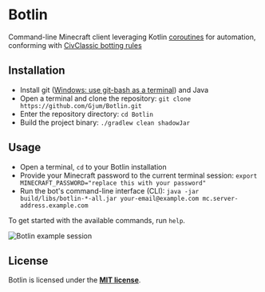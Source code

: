 # Botlin

Command-line Minecraft client leveraging Kotlin [coroutines](https://kotlinlang.org/docs/reference/coroutines-overview.html) for automation, conforming with [CivClassic botting rules](https://www.reddit.com/r/civclassics/wiki/rules#wiki_botting)

## Installation

- Install git ([Windows: use git-bash as a terminal](https://gitforwindows.org/)) and Java
- Open a terminal and clone the repository: `git clone https://github.com/Gjum/Botlin.git`
- Enter the repository directory: `cd Botlin`
- Build the project binary: `./gradlew clean shadowJar`

## Usage

- Open a terminal, `cd` to your Botlin installation
- Provide your Minecraft password to the current terminal session: `export MINECRAFT_PASSWORD="replace this with your password"`
- Run the bot's command-line interface (CLI): `java -jar build/libs/botlin-*-all.jar your-email@example.com mc.server-address.example.com`

To get started with the available commands, run `help`.

![Botlin example session](https://i.imgur.com/eJ2Iai2.png)

## License

Botlin is licensed under the **[MIT license](http://www.opensource.org/licenses/mit-license.html)**.

